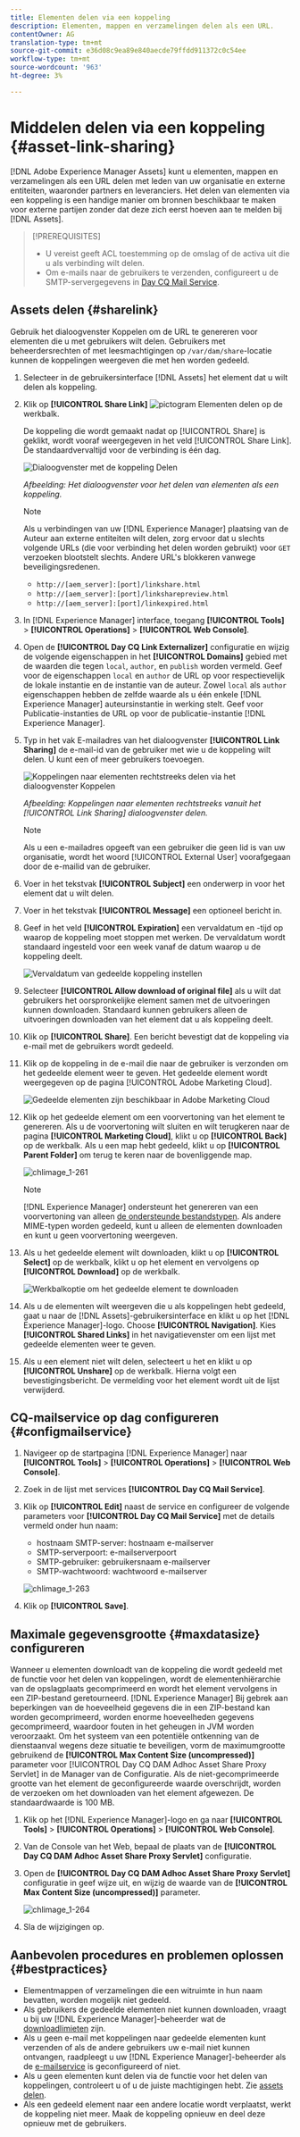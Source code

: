 ```yaml
---
title: Elementen delen via een koppeling
description: Elementen, mappen en verzamelingen delen als een URL.
contentOwner: AG
translation-type: tm+mt
source-git-commit: e36d08c9ea89e840aecde79ffdd911372c0c54ee
workflow-type: tm+mt
source-wordcount: '963'
ht-degree: 3%

---
```



# Middelen delen via een koppeling {#asset-link-sharing}

[!DNL Adobe Experience Manager Assets] kunt u elementen, mappen en verzamelingen als een URL delen met leden van uw organisatie en externe entiteiten, waaronder partners en leveranciers. Het delen van elementen via een koppeling is een handige manier om bronnen beschikbaar te maken voor externe partijen zonder dat deze zich eerst hoeven aan te melden bij [!DNL Assets].

>[!PREREQUISITES]
>
>* U vereist geeft ACL toestemming op de omslag of de activa uit die u als verbinding wilt delen.
>* Om e-mails naar de gebruikers te verzenden, configureert u de SMTP-servergegevens in [Day CQ Mail Service](#configmailservice).


## Assets delen {#sharelink}

Gebruik het dialoogvenster Koppelen om de URL te genereren voor elementen die u met gebruikers wilt delen. Gebruikers met beheerdersrechten of met leesmachtigingen op `/var/dam/share`-locatie kunnen de koppelingen weergeven die met hen worden gedeeld.

1. Selecteer in de gebruikersinterface [!DNL Assets] het element dat u wilt delen als koppeling.
1. Klik op **[!UICONTROL Share Link]** ![pictogram Elementen delen](assets/do-not-localize/assets_share.png) op de werkbalk.

   De koppeling die wordt gemaakt nadat op [!UICONTROL Share] is geklikt, wordt vooraf weergegeven in het veld [!UICONTROL Share Link]. De standaardvervaltijd voor de verbinding is één dag.

   ![Dialoogvenster met de koppeling Delen](assets/Link-sharing-dialog-box.png)

   *Afbeelding: Het dialoogvenster voor het delen van elementen als een koppeling.*

   >[!NOTE]
   >
   >Als u verbindingen van uw [!DNL Experience Manager] plaatsing van de Auteur aan externe entiteiten wilt delen, zorg ervoor dat u slechts volgende URLs (die voor verbinding het delen worden gebruikt) voor `GET` verzoeken blootstelt slechts. Andere URL&#39;s blokkeren vanwege beveiligingsredenen.
   >
   >* `http://[aem_server]:[port]/linkshare.html`
   >* `http://[aem_server]:[port]/linksharepreview.html`
   >* `http://[aem_server]:[port]/linkexpired.html`


1. In [!DNL Experience Manager] interface, toegang **[!UICONTROL Tools]** > **[!UICONTROL Operations]** > **[!UICONTROL Web Console]**.

1. Open de **[!UICONTROL Day CQ Link Externalizer]** configuratie en wijzig de volgende eigenschappen in het **[!UICONTROL Domains]** gebied met de waarden die tegen `local`, `author`, en `publish` worden vermeld. Geef voor de eigenschappen `local` en `author` de URL op voor respectievelijk de lokale instantie en de instantie van de auteur. Zowel `local` als `author` eigenschappen hebben de zelfde waarde als u één enkele [!DNL Experience Manager] auteursinstantie in werking stelt. Geef voor Publicatie-instanties de URL op voor de publicatie-instantie [!DNL Experience Manager].

1. Typ in het vak E-mailadres van het dialoogvenster **[!UICONTROL Link Sharing]** de e-mail-id van de gebruiker met wie u de koppeling wilt delen. U kunt een of meer gebruikers toevoegen.

   ![Koppelingen naar elementen rechtstreeks delen via het dialoogvenster Koppelen](assets/Asset-Sharing-LinkShareDialog.png)

   *Afbeelding: Koppelingen naar elementen rechtstreeks vanuit het  [!UICONTROL Link Sharing] dialoogvenster delen.*

   >[!NOTE]
   >
   >Als u een e-mailadres opgeeft van een gebruiker die geen lid is van uw organisatie, wordt het woord [!UICONTROL External User] voorafgegaan door de e-mailid van de gebruiker.

1. Voer in het tekstvak **[!UICONTROL Subject]** een onderwerp in voor het element dat u wilt delen.

1. Voer in het tekstvak **[!UICONTROL Message]** een optioneel bericht in.

1. Geef in het veld **[!UICONTROL Expiration]** een vervaldatum en -tijd op waarop de koppeling moet stoppen met werken. De vervaldatum wordt standaard ingesteld voor een week vanaf de datum waarop u de koppeling deelt.

   ![Vervaldatum van gedeelde koppeling instellen](assets/Set-shared-link-expiration.png)

1. Selecteer **[!UICONTROL Allow download of original file]** als u wilt dat gebruikers het oorspronkelijke element samen met de uitvoeringen kunnen downloaden. Standaard kunnen gebruikers alleen de uitvoeringen downloaden van het element dat u als koppeling deelt.

1. Klik op **[!UICONTROL Share]**. Een bericht bevestigt dat de koppeling via e-mail met de gebruikers wordt gedeeld.

1. Klik op de koppeling in de e-mail die naar de gebruiker is verzonden om het gedeelde element weer te geven. Het gedeelde element wordt weergegeven op de pagina [!UICONTROL Adobe Marketing Cloud].

   ![Gedeelde elementen zijn beschikbaar in Adobe Marketing Cloud](assets/chlimage_1-545.png)

1. Klik op het gedeelde element om een voorvertoning van het element te genereren. Als u de voorvertoning wilt sluiten en wilt terugkeren naar de pagina **[!UICONTROL Marketing Cloud]**, klikt u op **[!UICONTROL Back]** op de werkbalk. Als u een map hebt gedeeld, klikt u op **[!UICONTROL Parent Folder]** om terug te keren naar de bovenliggende map.

   ![chlimage_1-261](assets/chlimage_1-546.png)

   >[!NOTE]
   >
   >[!DNL Experience Manager] ondersteunt het genereren van een voorvertoning van alleen  [de ondersteunde bestandstypen](/help/assets/assets-formats.md). Als andere MIME-typen worden gedeeld, kunt u alleen de elementen downloaden en kunt u geen voorvertoning weergeven.

1. Als u het gedeelde element wilt downloaden, klikt u op **[!UICONTROL Select]** op de werkbalk, klikt u op het element en vervolgens op **[!UICONTROL Download]** op de werkbalk.

   ![Werkbalkoptie om het gedeelde element te downloaden](assets/chlimage_1-547.png)

1. Als u de elementen wilt weergeven die u als koppelingen hebt gedeeld, gaat u naar de [!DNL Assets]-gebruikersinterface en klikt u op het [!DNL Experience Manager]-logo. Choose **[!UICONTROL Navigation]**. Kies **[!UICONTROL Shared Links]** in het navigatievenster om een lijst met gedeelde elementen weer te geven.

1. Als u een element niet wilt delen, selecteert u het en klikt u op **[!UICONTROL Unshare]** op de werkbalk. Hierna volgt een bevestigingsbericht. De vermelding voor het element wordt uit de lijst verwijderd.

## CQ-mailservice op dag configureren {#configmailservice}

1. Navigeer op de startpagina [!DNL Experience Manager] naar **[!UICONTROL Tools]** > **[!UICONTROL Operations]** > **[!UICONTROL Web Console]**.
1. Zoek in de lijst met services **[!UICONTROL Day CQ Mail Service]**.
1. Klik op **[!UICONTROL Edit]** naast de service en configureer de volgende parameters voor **[!UICONTROL Day CQ Mail Service]** met de details vermeld onder hun naam:

   * hostnaam SMTP-server: hostnaam e-mailserver
   * SMTP-serverpoort: e-mailserverpoort
   * SMTP-gebruiker: gebruikersnaam e-mailserver
   * SMTP-wachtwoord: wachtwoord e-mailserver

   ![chlimage_1-263](assets/chlimage_1-548.png)

1. Klik op **[!UICONTROL Save]**.

## Maximale gegevensgrootte {#maxdatasize} configureren

Wanneer u elementen downloadt van de koppeling die wordt gedeeld met de functie voor het delen van koppelingen, wordt de elementenhiërarchie van de opslagplaats gecomprimeerd en wordt het element vervolgens in een ZIP-bestand geretourneerd. [!DNL Experience Manager] Bij gebrek aan beperkingen van de hoeveelheid gegevens die in een ZIP-bestand kan worden gecomprimeerd, worden enorme hoeveelheden gegevens gecomprimeerd, waardoor fouten in het geheugen in JVM worden veroorzaakt. Om het systeem van een potentiële ontkenning van de dienstaanval wegens deze situatie te beveiligen, vorm de maximumgrootte gebruikend de **[!UICONTROL Max Content Size (uncompressed)]** parameter voor [!UICONTROL Day CQ DAM Adhoc Asset Share Proxy Servlet] in de Manager van de Configuratie. Als de niet-gecomprimeerde grootte van het element de geconfigureerde waarde overschrijdt, worden de verzoeken om het downloaden van het element afgewezen. De standaardwaarde is 100 MB.

1. Klik op het [!DNL Experience Manager]-logo en ga naar **[!UICONTROL Tools]** > **[!UICONTROL Operations]** > **[!UICONTROL Web Console]**.
1. Van de Console van het Web, bepaal de plaats van de **[!UICONTROL Day CQ DAM Adhoc Asset Share Proxy Servlet]** configuratie.
1. Open de **[!UICONTROL Day CQ DAM Adhoc Asset Share Proxy Servlet]** configuratie in geef wijze uit, en wijzig de waarde van de **[!UICONTROL Max Content Size (uncompressed)]** parameter.

   ![chlimage_1-264](assets/chlimage_1-549.png)

1. Sla de wijzigingen op.

## Aanbevolen procedures en problemen oplossen {#bestpractices}

* Elementmappen of verzamelingen die een witruimte in hun naam bevatten, worden mogelijk niet gedeeld.
* Als gebruikers de gedeelde elementen niet kunnen downloaden, vraagt u bij uw [!DNL Experience Manager]-beheerder wat de [downloadlimieten](#maxdatasize) zijn.
* Als u geen e-mail met koppelingen naar gedeelde elementen kunt verzenden of als de andere gebruikers uw e-mail niet kunnen ontvangen, raadpleegt u uw [!DNL Experience Manager]-beheerder als de [e-mailservice](#configmailservice) is geconfigureerd of niet.
* Als u geen elementen kunt delen via de functie voor het delen van koppelingen, controleert u of u de juiste machtigingen hebt. Zie [assets delen](#sharelink).
* Als een gedeeld element naar een andere locatie wordt verplaatst, werkt de koppeling niet meer. Maak de koppeling opnieuw en deel deze opnieuw met de gebruikers.
